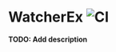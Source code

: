 # WatcherEx ![CI](https://github.com/lcpojr/watcher_ex/workflows/CI/badge.svg)

**TODO: Add description**

